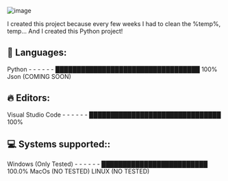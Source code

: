 ![image](https://github.com/MangyGuitar/Basic-cleaner/assets/114024328/7837e33b-0381-4e4f-a72b-e6657da8d990)

I created this project because every few weeks I had to clean the %temp%, temp... And I created this Python project!


## 💬 Languages: 
Python   -   -   -    -   -  -  ██████████████████████████████████   100% 
Json (COMING SOON)               

## 🔥 Editors: 
Visual Studio Code   -   -   -    -   -  -  ███████████████████████████████   100% 

## 💻 Systems supported:: 
Windows (Only Tested)   -   -   -    -   -  -  █████████████████████████   100.0%
MacOs (NO TESTED)
LINUX (NO TESTED)
